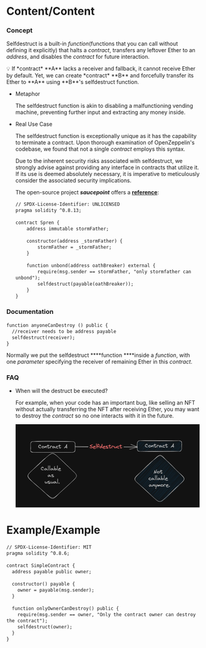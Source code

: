 # Content/Content

### Concept

Selfdestruct is a built-in *function*(functions that you can call without defining it explicitly) that halts a *contract*, transfers any leftover Ether to an *address*, and disables the *contract* for future interaction. 

<aside>
💡 If *contract* **A** lacks a receiver and fallback, it cannot receive Ether by default. Yet, we can create *contract* **B** and forcefully transfer its Ether to **A** using **B**'s selfdestruct function.

</aside>

- Metaphor
    
    The selfdestruct function is akin to disabling a malfunctioning vending machine, preventing further input and extracting any money inside.
    
- Real Use Case
    
    The selfdestruct function is exceptionally unique as it has the capability to terminate a contract. Upon thorough examination of OpenZeppelin's codebase, we found that not a single *contract* employs this syntax. 
    
    Due to the inherent security risks associated with selfdestruct, we strongly advise against providing any interface in contracts that utilize it. If its use is deemed absolutely necessary, it is imperative to meticulously consider the associated security implications.
    
    The open-source project ***saucepoint*** offers a **[reference](https://github.com/saucepoint/sylphrena/blob/fa511e4d8163902c5fd60af58f72ead54c797863/src/Spren.sol#L12)**:
    
    ```solidity
    // SPDX-License-Identifier: UNLICENSED
    pragma solidity ^0.8.13;
    
    contract Spren {
        address immutable stormFather;
    
        constructor(address _stormFather) {
            stormFather = _stormFather;
        }
    
        function unbond(address oathBreaker) external {
            require(msg.sender == stormFather, "only stormfather can unbond");
            selfdestruct(payable(oathBreaker));
        }
    }
    ```
    

### Documentation

```solidity
function anyoneCanDestroy () public {
  //receiver needs to be address payable
  selfdestruct(receiver);
}
```

Normally we put the selfdestruct ****function ****inside a *function*, with one *parameter* specifying the receiver of remaining Ether in this *contract*. 

### FAQ

- When will the destruct be executed?
    
    For example, when your code has an important bug, like selling an NFT without actually transferring the NFT after receiving Ether, you may want to destroy the *contract* so no one interacts with it in the future. 
    
    ![Untitled](./img/1-1.png)
    

# Example/Example

```solidity
// SPDX-License-Identifier: MIT
pragma solidity ^0.8.6;

contract SimpleContract {
  address payable public owner;

  constructor() payable {
    owner = payable(msg.sender);
  }

  function onlyOwnerCanDestroy() public {
    require(msg.sender == owner, "Only the contract owner can destroy the contract");
    selfdestruct(owner);
  }
}
```